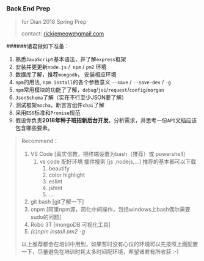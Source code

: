 ### Back End Prep

> for Dian 2018 Spring Prep 
>
> contact: rickiemeow@gmail.com

######诸君做如下准备：

1. 熟悉`JavaScript`基本语法，并了解`express`框架
2. 安装并更更新`node.js` /` npm` / `pm2` 环境
3. 数据库了解，推荐`mongodb`， 安装相应环境
2. `npm`的用法, `npm install`的各个参数意义 `--save` / `--save-dev` / `-g`
3. `npm`常用模块的功能了了解，`debug`/`joi`/`request`/`config`/`morgan`
4. `JsonSchema`了解（实在不行至少JSON要了解）
5. 测试框架`mocha`，断⾔言组件`chai`了解
6. 采用`ES6`标准和`Promise`规范
9. 假设你负责**2018年种子班招新后台开发**，分析需求，并思考一份`API`文档应该包含哪些要素。

> Recommend：
>
> 1. VS Code                      [真实信教，把终端设置为bash（推荐）或 powershell]
>    1. vs code 配好环境 插件搜索 [js ,nodejs,...] 推荐的基本都可以下载
>       1. beautify
>       2. color highlight
>       3. eslint
>       4. jshint
>       5. ...
> 2. git bash                      [git了解一下]
> 3. cnpm                          [阿里npm源，简化中间操作，包括windows上bash偶尔需要sudo的问题]
> 4. Robo 3T                     [mongoDB 可视化工具]
> 5.  *(c)npm install pm2 -g*
>
> 以上推荐都会在培训中用到，如果暂时没有心仪的环境可以先按照上面配置一下，尽量避免在培训时耗太多时间配环境，希望诸君有所收获 :-)
